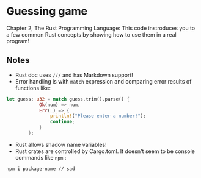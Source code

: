 # Guessing game
Chapter 2, The Rust Programming Language: This code instroduces you to a few common Rust concepts by showing how to use them in a real program!

## Notes
- Rust doc uses `///` and has Markdown support!
- Error handling is with `match` expression and comparing error results of functions like:
```rust
let guess: u32 = match guess.trim().parse() {
            Ok(num) => num,
            Err(_) => {
                println!("Please enter a number!");
                continue;
            }
        };
```
- Rust allows shadow name variables!
- Rust crates are controlled by Cargo.toml. It doesn't seem to be console commands like `npm`  :
```shell
npm i package-name // sad 
```